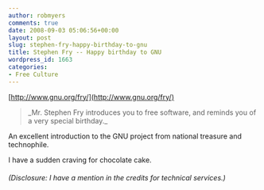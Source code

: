 ```yaml
---
author: robmyers
comments: true
date: 2008-09-03 05:06:56+00:00
layout: post
slug: stephen-fry-happy-birthday-to-gnu
title: Stephen Fry -- Happy birthday to GNU
wordpress_id: 1663
categories:
- Free Culture
---
```


[http://www.gnu.org/fry/](http://www.gnu.org/fry/)  
  


<blockquote>_Mr. Stephen Fry introduces you to free software, and reminds you of a very special birthday._</blockquote>

  
  
An excellent introduction to the GNU project from national treasure and technophile.  
  
I have a sudden craving for chocolate cake.  
  


###### (Disclosure: I have a mention in the credits for technical services.)

  


